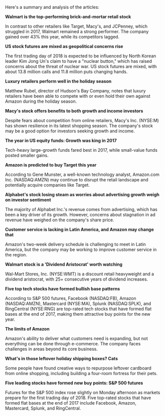 Here's a summary and analysis of the articles:

**Walmart is the top-performing brick-and-mortar retail stock**

In contrast to other retailers like Target, Macy's, and JCPenney, which struggled in 2017, Walmart remained a strong performer. The company gained over 43% this year, while its competitors lagged.

**US stock futures are mixed as geopolitical concerns rise**

The first trading day of 2018 is expected to be influenced by North Korean leader Kim Jong Un's claim to have a "nuclear button," which has raised concerns about the threat of nuclear war. US stock futures are mixed, with about 13.8 million calls and 11.8 million puts changing hands.

**Luxury retailers perform well in the holiday season**

Matthew Rubel, director of Hudson's Bay Company, notes that luxury retailers have been able to compete with or even hold their own against Amazon during the holiday season.

**Macy's stock offers benefits to both growth and income investors**

Despite fears about competition from online retailers, Macy's Inc. (NYSE:M) has shown resilience in its latest shopping season. The company's stock may be a good option for investors seeking growth and income.

**The year in US equity funds: Growth was king in 2017**

Tech-heavy large-growth funds fared best in 2017, while small-value funds posted smaller gains.

**Amazon is predicted to buy Target this year**

According to Gene Munster, a well-known technology analyst, Amazon.com Inc. (NASDAQ:AMZN) may continue to disrupt the retail landscape and potentially acquire companies like Target.

**Alphabet's stock losing steam as worries about advertising growth weigh on investor sentiment**

The majority of Alphabet Inc.'s revenue comes from advertising, which has been a key driver of its growth. However, concerns about stagnation in ad revenue have weighed on the company's share price.

**Customer service is lacking in Latin America, and Amazon may change that**

Amazon's two-week delivery schedule is challenging to meet in Latin America, but the company may be working to improve customer service in the region.

**Walmart stock is a 'Dividend Aristocrat' worth watching**

Wal-Mart Stores, Inc. (NYSE:WMT) is a discount retail heavyweight and a dividend aristocrat, with 25+ consecutive years of dividend increases.

**Five top tech stocks have formed bullish base patterns**

According to S&P 500 futures, Facebook (NASDAQ:FB), Amazon (NASDAQ:AMZN), Mastercard (NYSE:MA), Splunk (NASDAQ:SPLK), and RingCentral (NYSE:RNG) are top-rated tech stocks that have formed flat bases at the end of 2017, making them attractive buy points for the new year.

**The limits of Amazon**

Amazon's ability to deliver what customers need is expanding, but not everything can be done through e-commerce. The company faces challenges in areas beyond its core business.

**What's in those leftover holiday shipping boxes? Cats**

Some people have found creative ways to repurpose leftover cardboard from online shopping, including building a four-room fortress for their pets.

**Five leading stocks have formed new buy points: S&P 500 futures**

Futures for the S&P 500 index rose slightly on Monday afternoon as markets prepare for the first trading day of 2018. Five top-rated stocks that have formed flat bases at the end of 2017 include Facebook, Amazon, Mastercard, Splunk, and RingCentral.